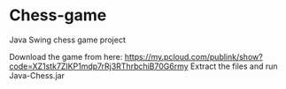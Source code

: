 # Chess-game
Java Swing chess game project

Download the game from here:
https://my.pcloud.com/publink/show?code=XZ1stk7ZIKP1mdp7rRj3RThrbchiB70G6rmy
Extract the files and run Java-Chess.jar
